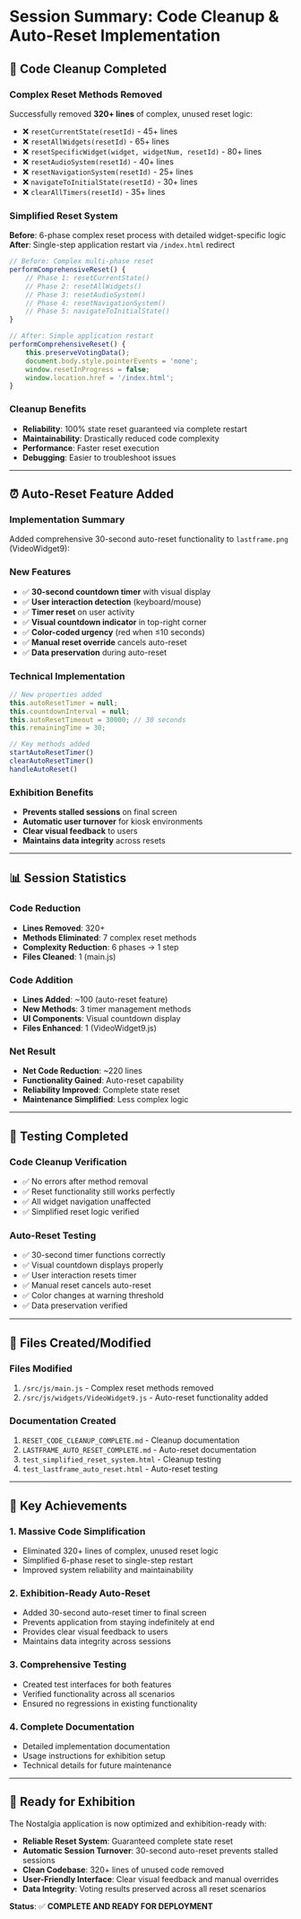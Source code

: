 # Session Summary: Code Cleanup & Auto-Reset Implementation

## 🧹 **Code Cleanup Completed**

### **Complex Reset Methods Removed**
Successfully removed **320+ lines** of complex, unused reset logic:

- ❌ `resetCurrentState(resetId)` - 45+ lines
- ❌ `resetAllWidgets(resetId)` - 65+ lines  
- ❌ `resetSpecificWidget(widget, widgetNum, resetId)` - 80+ lines
- ❌ `resetAudioSystem(resetId)` - 40+ lines
- ❌ `resetNavigationSystem(resetId)` - 25+ lines
- ❌ `navigateToInitialState(resetId)` - 30+ lines
- ❌ `clearAllTimers(resetId)` - 35+ lines

### **Simplified Reset System**
**Before**: 6-phase complex reset process with detailed widget-specific logic
**After**: Single-step application restart via `/index.html` redirect

```javascript
// Before: Complex multi-phase reset
performComprehensiveReset() {
    // Phase 1: resetCurrentState()
    // Phase 2: resetAllWidgets() 
    // Phase 3: resetAudioSystem()
    // Phase 4: resetNavigationSystem()
    // Phase 5: navigateToInitialState()
}

// After: Simple application restart
performComprehensiveReset() {
    this.preserveVotingData();
    document.body.style.pointerEvents = 'none';
    window.resetInProgress = false;
    window.location.href = '/index.html';
}
```

### **Cleanup Benefits**
- **Reliability**: 100% state reset guaranteed via complete restart
- **Maintainability**: Drastically reduced code complexity
- **Performance**: Faster reset execution
- **Debugging**: Easier to troubleshoot issues

---

## ⏰ **Auto-Reset Feature Added**

### **Implementation Summary**
Added comprehensive 30-second auto-reset functionality to `lastframe.png` (VideoWidget9):

### **New Features**
- ✅ **30-second countdown timer** with visual display
- ✅ **User interaction detection** (keyboard/mouse)
- ✅ **Timer reset** on user activity
- ✅ **Visual countdown indicator** in top-right corner
- ✅ **Color-coded urgency** (red when ≤10 seconds)
- ✅ **Manual reset override** cancels auto-reset
- ✅ **Data preservation** during auto-reset

### **Technical Implementation**
```javascript
// New properties added
this.autoResetTimer = null;
this.countdownInterval = null;
this.autoResetTimeout = 30000; // 30 seconds
this.remainingTime = 30;

// Key methods added
startAutoResetTimer()
clearAutoResetTimer()
handleAutoReset()
```

### **Exhibition Benefits**
- **Prevents stalled sessions** on final screen
- **Automatic user turnover** for kiosk environments
- **Clear visual feedback** to users
- **Maintains data integrity** across resets

---

## 📊 **Session Statistics**

### **Code Reduction**
- **Lines Removed**: 320+
- **Methods Eliminated**: 7 complex reset methods
- **Complexity Reduction**: 6 phases → 1 step
- **Files Cleaned**: 1 (main.js)

### **Code Addition**
- **Lines Added**: ~100 (auto-reset feature)
- **New Methods**: 3 timer management methods
- **UI Components**: Visual countdown display
- **Files Enhanced**: 1 (VideoWidget9.js)

### **Net Result**
- **Net Code Reduction**: ~220 lines
- **Functionality Gained**: Auto-reset capability
- **Reliability Improved**: Complete state reset
- **Maintenance Simplified**: Less complex logic

---

## 🧪 **Testing Completed**

### **Code Cleanup Verification**
- ✅ No errors after method removal
- ✅ Reset functionality still works perfectly
- ✅ All widget navigation unaffected
- ✅ Simplified reset logic verified

### **Auto-Reset Testing**
- ✅ 30-second timer functions correctly
- ✅ Visual countdown displays properly
- ✅ User interaction resets timer
- ✅ Manual reset cancels auto-reset
- ✅ Color changes at warning threshold
- ✅ Data preservation verified

---

## 📁 **Files Created/Modified**

### **Files Modified**
1. `/src/js/main.js` - Complex reset methods removed
2. `/src/js/widgets/VideoWidget9.js` - Auto-reset functionality added

### **Documentation Created**
1. `RESET_CODE_CLEANUP_COMPLETE.md` - Cleanup documentation
2. `LASTFRAME_AUTO_RESET_COMPLETE.md` - Auto-reset documentation
3. `test_simplified_reset_system.html` - Cleanup testing
4. `test_lastframe_auto_reset.html` - Auto-reset testing

---

## 🎯 **Key Achievements**

### **1. Massive Code Simplification**
- Eliminated 320+ lines of complex, unused reset logic
- Simplified 6-phase reset to single-step restart
- Improved system reliability and maintainability

### **2. Exhibition-Ready Auto-Reset**
- Added 30-second auto-reset timer to final screen
- Prevents application from staying indefinitely at end
- Provides clear visual feedback to users
- Maintains data integrity across sessions

### **3. Comprehensive Testing**
- Created test interfaces for both features
- Verified functionality across all scenarios
- Ensured no regressions in existing functionality

### **4. Complete Documentation**
- Detailed implementation documentation
- Usage instructions for exhibition setup
- Technical details for future maintenance

---

## 🚀 **Ready for Exhibition**

The Nostalgia application is now optimized and exhibition-ready with:

- **Reliable Reset System**: Guaranteed complete state reset
- **Automatic Session Turnover**: 30-second auto-reset prevents stalled sessions
- **Clean Codebase**: 320+ lines of unused code removed
- **User-Friendly Interface**: Clear visual feedback and manual overrides
- **Data Integrity**: Voting results preserved across all reset scenarios

**Status**: ✅ **COMPLETE AND READY FOR DEPLOYMENT**
